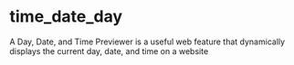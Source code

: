 # time_date_day
A Day, Date, and Time Previewer is a useful web feature that dynamically displays the current day, date, and time on a website
